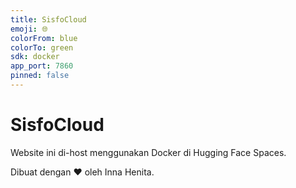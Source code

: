 ```yaml
---
title: SisfoCloud
emoji: 🌐
colorFrom: blue
colorTo: green
sdk: docker
app_port: 7860
pinned: false
---
```

# SisfoCloud

Website ini di-host menggunakan Docker di Hugging Face Spaces.

Dibuat dengan ❤️ oleh Inna Henita.

